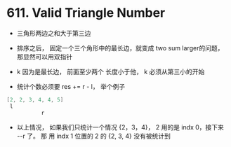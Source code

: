 # 611. Valid Triangle Number

- 三角形两边之和大于第三边

- 排序之后， 固定一个三个角形中的最长边，就变成 two sum larger的问题，那显然可以用双指针

- k 因为是最长边， 前面至少两个 长度小于他， k 必须从第三小的开始

- 统计个数必须要 res += r - l， 举个例子

```cpp
[2, 2, 3, 4, 4, 5]
 l     
           r
```

- 以上情况， 如果我们只统计一个情况 {2，3，4}， 2 用的是 indx 0，接下来 --r 了。 那 用 indx 1 位置的 2 的 {2, 3, 4} 没有被统计到
